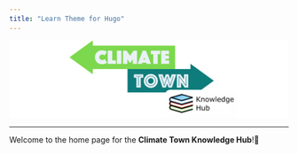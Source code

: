 ```yaml
---
title: "Learn Theme for Hugo"
---
```


![Climate Town Knowledge Hub](images/index/knowledge-hub-banner.png)

---
Welcome to the home page for the **Climate Town Knowledge Hub**!🥳

